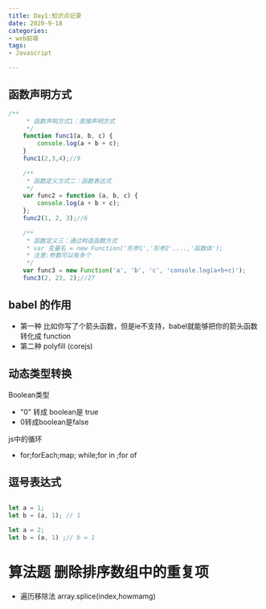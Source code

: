 ```yaml
---
title: Day1:知识点记录
date: 2020-9-18
categories:
- web前端
tags:
- Javascript

---
```

 ## 函数声明方式
 
```javascript
/**
     * 函数声明方式1：直接声明方式
     */
    function func1(a, b, c) {
        console.log(a + b + c);
    }
    func1(2,3,4);//9
 
    /**
     * 函数定义方式二：函数表达式
     */
    var func2 = function (a, b, c) {
        console.log(a + b + c);
    };
    func2(1, 2, 3);//6
 
    /**
     * 函数定义三：通过构造函数方式
     * var 变量名 = new Function('形参1','形参2'....,'函数体');
     * 注意:参数可以有多个
     */
    var func3 = new Function('a', 'b', 'c', 'console.log(a+b+c)');
    func3(2, 23, 2);//27

```

## babel 的作用
- 第一种 比如你写了个箭头函数，但是ie不支持，babel就能够把你的箭头函数转化成 function
- 第二种 polyfill (corejs)

 ## 动态类型转换

Boolean类型
- "0" 转成 boolean是 true
- 0转成boolean是false

 js中的循环 
- for;forEach;map; while;for in ;for of

## 逗号表达式
```javascript

let a = 1;
let b = (a, 1); // 1

```

```javascript
let a = 2;
let b = (a, 1) ;// b = 1

```

# 算法题 删除排序数组中的重复项

- 遍历移除法  array.splice(index,howmamg)








